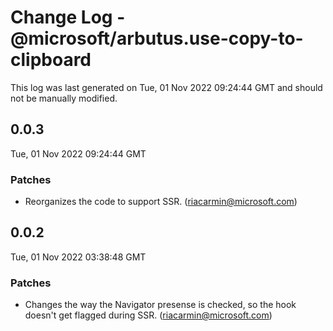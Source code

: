 # Change Log - @microsoft/arbutus.use-copy-to-clipboard

This log was last generated on Tue, 01 Nov 2022 09:24:44 GMT and should not be manually modified.

<!-- Start content -->

## 0.0.3

Tue, 01 Nov 2022 09:24:44 GMT

### Patches

- Reorganizes the code to support SSR. (riacarmin@microsoft.com)

## 0.0.2

Tue, 01 Nov 2022 03:38:48 GMT

### Patches

- Changes the way the Navigator presense is checked, so the hook doesn't get flagged during SSR. (riacarmin@microsoft.com)
